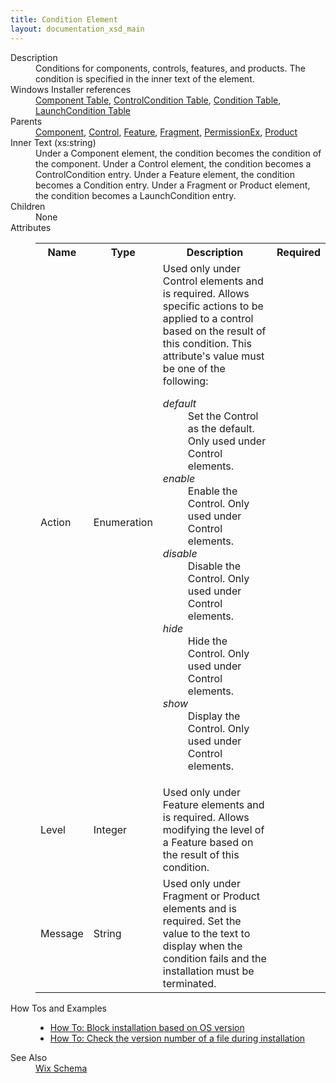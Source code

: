 ```yaml
---
title: Condition Element
layout: documentation_xsd_main
---
```

<dl>
  <dt>Description</dt>
  <dd>                 Conditions for components, controls, features, and products. The condition is specified in the inner text of the element.             </dd>
  <dt>Windows Installer references</dt>
  <dd>
    <a href="http://msdn.microsoft.com/library/aa368007.aspx" target="_blank">Component Table</a>, <a href="http://msdn.microsoft.com/library/aa368035.aspx" target="_blank">ControlCondition Table</a>, <a href="http://msdn.microsoft.com/library/aa368014.aspx" target="_blank">Condition Table</a>, <a href="http://msdn.microsoft.com/library/aa369752.aspx" target="_blank">LaunchCondition Table</a></dd>
  <dt>Parents</dt>
  <dd>
    <a href="../wix/component">Component</a>, <a href="../wix/control">Control</a>, <a href="../wix/feature">Feature</a>, <a href="../wix/fragment">Fragment</a>, <a href="../wix/permissionex">PermissionEx</a>, <a href="../wix/product">Product</a></dd>
  <dt>Inner Text (xs:string)</dt>
  <dd>                         Under a Component element, the condition becomes the condition of the component.  Under a Control element,                         the condition becomes a ControlCondition entry.  Under a Feature element, the condition becomes a Condition                         entry.  Under a Fragment or Product element, the condition becomes a LaunchCondition entry.                     </dd>
  <dt>Children</dt>
  <dd>None</dd>
  <dt>Attributes</dt>
  <dd>
    <table cellspacing="0" cellpadding="0" class="schema">
      <tr>
        <th width="15%">Name</th>
        <th width="15%">Type</th>
        <th width="65%">Description</th>
        <th width="15%">Required</th>
      </tr>
      <tr>
        <td>Action</td>
        <td>Enumeration</td>
        <td>                             Used only under Control elements and is required.  Allows specific actions to be applied to a control based                             on the result of this condition.                           This attribute's value must be one of the following:<dl><dt class="enumerationValue"><dfn>default</dfn></dt><dd>                                             Set the Control as the default. Only used under Control elements.                                         </dd><dt class="enumerationValue"><dfn>enable</dfn></dt><dd>                                             Enable the Control. Only used under Control elements.                                         </dd><dt class="enumerationValue"><dfn>disable</dfn></dt><dd>                                             Disable the Control. Only used under Control elements.                                         </dd><dt class="enumerationValue"><dfn>hide</dfn></dt><dd>                                             Hide the Control. Only used under Control elements.                                         </dd><dt class="enumerationValue"><dfn>show</dfn></dt><dd>                                             Display the Control. Only used under Control elements.                                         </dd></dl></td>
        <td>&nbsp;</td>
      </tr>
      <tr>
        <td>Level</td>
        <td>Integer</td>
        <td>                             Used only under Feature elements and is required.  Allows modifying the level of a Feature based on the                             result of this condition.                         </td>
        <td>&nbsp;</td>
      </tr>
      <tr>
        <td>Message</td>
        <td>String</td>
        <td>                             Used only under Fragment or Product elements and is required.  Set the value to the text to display when the                             condition fails and the installation must be terminated.                         </td>
        <td>&nbsp;</td>
      </tr>
    </table>
  </dd>
  <dt>How Tos and Examples</dt>
  <dd>
    <ul>
      <li>
        <a href="../../howtos/redistributables_and_install_checks/block_install_on_os">How To: Block installation based on OS version</a>
      </li>
      <li>
        <a href="../../howtos/files_and_registry/check_the_version_number">How To: Check the version number of a file during installation</a>
      </li>
    </ul>
  </dd>
  <dt>See Also</dt>
  <dd>
    <a href="../wix">Wix Schema</a>
  </dd>
</dl>
